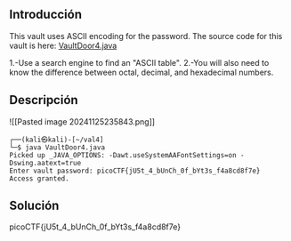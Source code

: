 ## Introducción
This vault uses ASCII encoding for the password. The source code for this vault is here: [VaultDoor4.java](https://jupiter.challenges.picoctf.org/static/834acd392e0964a41f05790655a994b9/VaultDoor4.java)

1.-Use a search engine to find an "ASCII table".
2.-You will also need to know the difference between octal, decimal, and hexadecimal numbers.
## Descripción
![[Pasted image 20241125235843.png]]
```
┌──(kali㉿kali)-[~/val4]
└─$ java VaultDoor4.java
Picked up _JAVA_OPTIONS: -Dawt.useSystemAAFontSettings=on -Dswing.aatext=true
Enter vault password: picoCTF{jU5t_4_bUnCh_0f_bYt3s_f4a8cd8f7e}
Access granted.

```
## Solución 
picoCTF{jU5t_4_bUnCh_0f_bYt3s_f4a8cd8f7e}